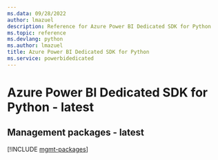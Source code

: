 ```yaml
---
ms.data: 09/28/2022
author: lmazuel
description: Reference for Azure Power BI Dedicated SDK for Python
ms.topic: reference
ms.devlang: python
ms.author: lmazuel
title: Azure Power BI Dedicated SDK for Python
ms.service: powerbidedicated
---
```

# Azure Power BI Dedicated SDK for Python - latest

## Management packages - latest
[!INCLUDE [mgmt-packages](power-bi-dedicated-mgmt-index.md)]